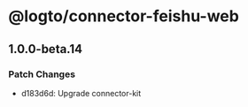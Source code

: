 # @logto/connector-feishu-web

## 1.0.0-beta.14

### Patch Changes

- d183d6d: Upgrade connector-kit
